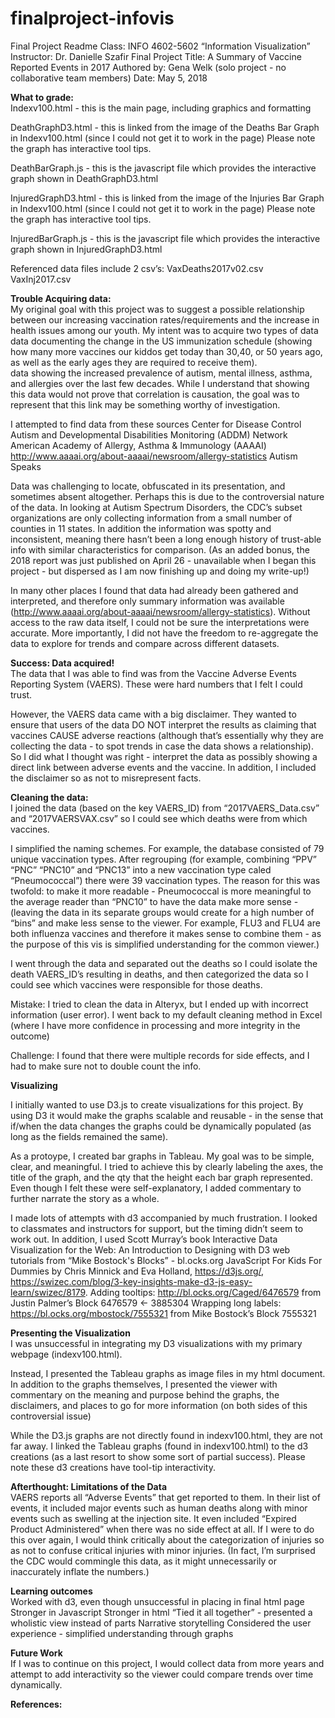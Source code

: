 # finalproject-infovis
Final Project Readme
Class: INFO 4602-5602 “Information Visualization”
Instructor: Dr. Danielle Szafir
Final Project Title: A Summary of Vaccine Reported Events in 2017
Authored by: Gena Welk
(solo project - no collaborative team members)
Date: May 5, 2018

<b>What to grade:</b><br>
Indexv100.html - this is the main page, including graphics and formatting

DeathGraphD3.html - this is linked from the image of the Deaths Bar Graph in Indexv100.html (since I could not get it to work in the page) Please note the graph has interactive tool tips.

DeathBarGraph.js - this is the javascript file which provides the interactive graph shown in DeathGraphD3.html

InjuredGraphD3.html - this is linked from the image of the Injuries Bar Graph in Indexv100.html (since I could not get it to work in the page) Please note the graph has interactive tool tips.

InjuredBarGraph.js - this is the javascript file which provides the interactive graph shown in InjuredGraphD3.html

Referenced data files include 2 csv’s:
VaxDeaths2017v02.csv
VaxInj2017.csv


<b>Trouble Acquiring data:</b><br>
My original goal with this project was to suggest a possible relationship between our increasing vaccination rates/requirements and the increase in health issues among our youth.  My intent was to acquire two types of data
data documenting the change in the US immunization schedule (showing how many more vaccines our kiddos get today than 30,40, or 50 years ago, as well as the early ages they are required to receive them).  
data showing the increased prevalence of autism, mental illness, asthma, and allergies over the last few decades. 
While I understand that showing this data would not prove that correlation is causation, the goal was to represent that this link may be something worthy of investigation.

I attempted to find data from these sources
Center for Disease Control
Autism and Developmental Disabilities Monitoring (ADDM) Network 
American Academy of Allergy, Asthma & Immunology (AAAAI) http://www.aaaai.org/about-aaaai/newsroom/allergy-statistics
Autism Speaks

Data was challenging to locate, obfuscated in its presentation, and sometimes absent altogether.  Perhaps this is due to the controversial nature of the data.
In looking at Autism Spectrum Disorders, the CDC’s subset organizations are only collecting information from a small number of counties in 11 states.  In addition the information was spotty and inconsistent, meaning there hasn’t been a long enough history of trust-able info with similar characteristics for comparison. (As an added bonus, the 2018 report was just published on April 26 - unavailable when I began this project - but dispersed as I am now finishing up and doing my write-up!)

In many other places I found that data had already been gathered and interpreted, and therefore only summary information was available (http://www.aaaai.org/about-aaaai/newsroom/allergy-statistics).  Without access to the raw data itself, I could not be sure the interpretations were accurate.  More importantly, I did not have the freedom to re-aggregate the data to explore for trends and compare across different datasets.

<b>Success: Data acquired!</b><br>
The data that I was able to find was from the Vaccine Adverse Events Reporting System (VAERS). These were hard numbers that I felt I could trust.

However, the VAERS data came with a big disclaimer.  They wanted to ensure that users of the data DO NOT interpret the results as claiming that vaccines CAUSE adverse reactions (although that’s essentially why they are collecting the data - to spot trends in case the data shows a relationship).  So I did what I thought was right - interpret the data as possibly showing a direct link between adverse events and the vaccine.  In addition, I included the disclaimer so as not to misrepresent facts.

<b>Cleaning the data:</b><br>
I joined the data (based on the key VAERS_ID) from “2017VAERS_Data.csv” and “2017VAERSVAX.csv” so I could see which deaths were from which vaccines.

I simplified the naming schemes.  For example, the database consisted of 79 unique vaccination types.  After regrouping (for example, combining “PPV” “PNC” “PNC10” and “PNC13” into a new vaccination type caled “Pneumococcal”) there were 39 vaccination types.  The reason for this was twofold: 
to make it more readable - Pneumococcal is more meaningful to the average reader than “PNC10”
to have the data make more sense - (leaving the data in its separate groups would create for a high number of “bins” and make less sense to the viewer.  For example, FLU3 and FLU4 are both influenza vaccines and therefore it makes sense to combine them - as the purpose of this vis is simplified understanding for the common viewer.)

I went through the data and separated out the deaths so I could isolate the death VAERS_ID’s resulting in deaths,  and then categorized the data so I could see which vaccines were responsible for those deaths.

Mistake: I tried to clean the data in Alteryx, but I ended up with incorrect information (user error). I went back to my default cleaning method in Excel (where I have more confidence in processing and more integrity in the outcome)

Challenge: I found that there were multiple records for side effects, and I had to make sure not to double count the info.

<b>Visualizing</b><br>

I initially wanted to use D3.js to create visualizations for this project.  By using D3 it would make the graphs scalable and reusable - in the sense that if/when the data changes the graphs could be dynamically populated (as long as the fields remained the same).

As a protoype, I created bar graphs in Tableau.  My goal was to be simple, clear, and meaningful.  I tried to achieve this by clearly labeling the axes, the title of the graph, and the qty that the height each bar graph represented.  Even though I felt these were self-explanatory, I added commentary to further narrate the story as a whole.

I made lots of attempts with d3 accompanied by much frustration.  I looked to classmates and instructors for support, but the timing didn’t seem to work out.  In addition, I used 
Scott Murray’s book Interactive Data Visualization for the Web: An Introduction to Designing with D3
web tutorials from “Mike Bostock's Blocks” - bl.ocks.org
JavaScript For Kids For Dummies by Chris Minnick and Eva Holland, https://d3js.org/, https://swizec.com/blog/3-key-insights-make-d3-js-easy-learn/swizec/8179.
Adding tooltips: http://bl.ocks.org/Caged/6476579 from Justin Palmer’s Block 6476579 ← 3885304
Wrapping long labels: https://bl.ocks.org/mbostock/7555321 from Mike Bostock’s Block 7555321

<b>Presenting the Visualization</b><br>
I was unsuccessful in integrating my D3 visualizations with my primary webpage (indexv100.html).

Instead, I presented the Tableau graphs as image files in my html document.  In addition to the graphs themselves, I presented the viewer with commentary on the meaning and purpose behind the graphs, the disclaimers, and places to go for more information (on both sides of this controversial issue)

While the D3.js graphs are not directly found in indexv100.html, they are not far away.  I linked the Tableau graphs (found in indexv100.html) to the d3 creations (as a last resort to show some sort of partial success).  Please note these d3 creations have tool-tip interactivity.

<b>Afterthought: Limitations of the Data</b><br>
VAERS reports all “Adverse Events” that get reported to them.  In their list of events, it included major events such as human deaths along with minor events such as swelling at the injection site.  It even included “Expired Product Administered” when there was no side effect at all.  If I were to do this over again, I would think critically about the categorization of injuries so as not to confuse critical injuries with minor injuries.  (In fact, I’m surprised the CDC would commingle this data, as it might unnecessarily or inaccurately inflate the numbers.)

<b>Learning outcomes</b><br>
Worked with d3, even though unsuccessful in placing in final html page
Stronger in Javascript
Stronger in html
“Tied it all together” - presented a wholistic view instead of parts
Narrative storytelling
Considered the user experience - simplified understanding through graphs

<b>Future Work</b><br>
If I was to continue on this project, I would collect data from more years and attempt to add interactivity so the viewer could compare trends over time dynamically.

<b>References:</b><br>

